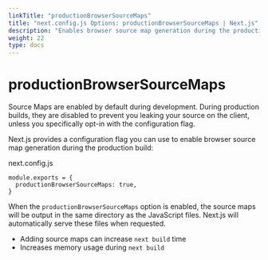 ```yaml
---
linkTitle: "productionBrowserSourceMaps"
title: "next.config.js Options: productionBrowserSourceMaps | Next.js"
description: "Enables browser source map generation during the production build."
weight: 22
type: docs
---
```


# productionBrowserSourceMaps

Source Maps are enabled by default during development. During production builds, they are disabled to prevent you leaking your source on the client, unless you specifically opt-in with the configuration flag.

Next.js provides a configuration flag you can use to enable browser source map generation during the production build:


next.config.js
```
module.exports = {
  productionBrowserSourceMaps: true,
}
```

When the `productionBrowserSourceMaps` option is enabled, the source maps will be output in the same directory as the JavaScript files. Next.js will automatically serve these files when requested.

- Adding source maps can increase `next build` time
- Increases memory usage during `next build`
